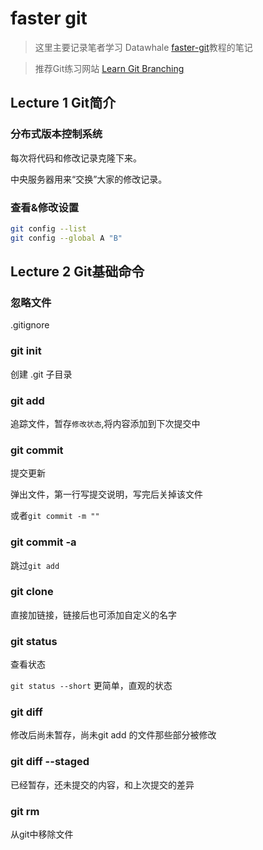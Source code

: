 # faster git



> 这里主要记录笔者学习 Datawhale [faster-git](https://github.com/datawhalechina/faster-git)教程的笔记

> 推荐Git练习网站 [Learn Git Branching](https://learngitbranching.js.org/?locale=zh_CN)

## Lecture 1 Git简介

### 分布式版本控制系统

每次将代码和修改记录克隆下来。

中央服务器用来“交换”大家的修改记录。

### 查看&修改设置

```bash
git config --list
git config --global A "B"
```

## Lecture 2 Git基础命令

### 忽略文件

 .gitignore

### git init

创建 .git 子目录

### git add

追踪文件，暂存`修改状态`,将内容添加到下次提交中

### git commit

提交更新

弹出文件，第一行写提交说明，写完后关掉该文件

或者`git commit -m ""`

### git commit -a

跳过`git add`

### git clone

直接加链接，链接后也可添加自定义的名字

### git status

查看状态

`git status --short` 更简单，直观的状态

### git diff

修改后尚未暂存，尚未git add 的文件那些部分被修改

### git diff --staged

已经暂存，还未提交的内容，和上次提交的差异

### git rm

从git中移除文件

